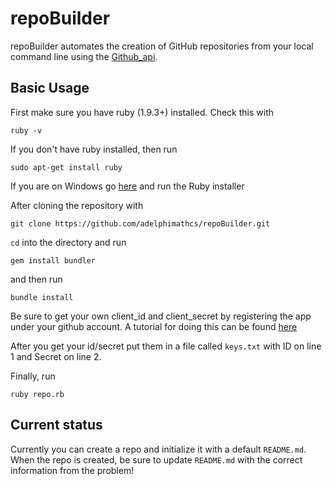# repoBuilder

repoBuilder automates the creation of GitHub repositories from your local command line using the [Github_api](https://github.com/peter-murach/github).


## Basic Usage

First make sure you have ruby (1.9.3+) installed. Check this with

```
ruby -v
```
If you don't have ruby installed, then run
```
sudo apt-get install ruby
```
If you are on Windows go [here](http://rubyinstaller.org/) and run the Ruby installer 

After cloning the repository with
```
git clone https://github.com/adelphimathcs/repoBuilder.git
```
`cd` into the directory and run 
```
gem install bundler
``` 
and then run
```
bundle install
```

Be sure to get your own client_id and client_secret by registering the app under your github account. A tutorial for doing this can be found [here](https://developer.github.com/guides/basics-of-authentication/)

 After you get your id/secret put them in a file called `keys.txt` with ID on line 1 and Secret on line 2. 

Finally, run 
```
ruby repo.rb
```

## Current status
Currently you can create a repo and initialize it with a default `README.md`.  When the repo is created, be sure to update `README.md` with the correct information from the problem!


